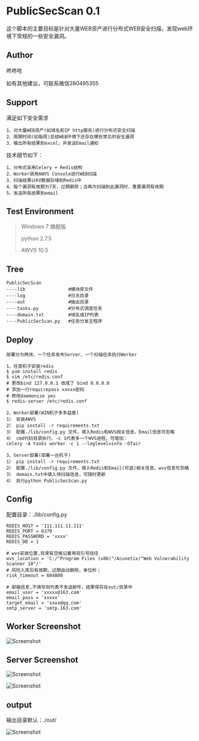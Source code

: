 # PublicSecScan 0.1

这个脚本的主要目标是针对大量WEB资产进行分布式WEB安全扫描，发现web环境下常规的一些安全漏洞。

## Author ##

咚咚呛 

如有其他建议，可联系微信280495355

## Support ##

满足如下安全需求

	1、对大量WEB资产(如域名和IP http服务)进行分布式安全扫描
	2、周期时间(如每周)总结WEB环境下还存在哪些常见的安全漏洞
	3、输出所有结果到excel，并发送Email通知

技术细节如下：

	1、分布式采用Celery + Redis结构
	2、Worker调用AWVS Console进行WEB扫描
	3、扫描结果以KV数据存储到Redis中
	4、每个漏洞有效期为7天，过期删除；当再次扫描到此漏洞时，重置漏洞有效期
	5、发送所有结果到email

## Test Environment ##

>Windows 7 旗舰版
>
>python 2.7.5
>
>AWVS 10.5

## Tree ##

	PublicSecScan
	----lib                #模块库文件
	----log                #日志目录
	----out    	           #输出目录
	----tasks.py   		   #分布式调度任务
	----domain.txt		   #域名或IP列表
	----PublicSecScan.py   #任务分发主程序

## Deploy ##
	
	部署分为两块，一个任务发布Server、一个扫描任务执行Worker

	1、任意机子安装redis
	$ yum install redis
	$ vim /etc/redis.conf
	# 更改bind 127.0.0.1 改成了 bind 0.0.0.0
	# 添加一行requirepass xxxxx密码
	# 修改daemonize yes
	$ redis-server /etc/redis.conf
	
	2、Worker部署(WIN机子多多益善)
	1） 安装AWVS
	2） pip install -r requirements.txt
	3） 配置./lib/config.py 文件，填入Redis和WVS相关信息，Email信息可忽略
	4） cmd代码目录执行，-c 1代表多一个WVS进程，可增加：
	celery -A tasks worker -c 1 --loglevel=info -Ofair
	
	3、Server部署(部署一台机子)
	1） pip install -r requirements.txt
	2） 配置./lib/config.py 文件，填入Redis和Email(可选)相关信息，wvs信息可忽略
	3） domain.txt中填入待扫描信息，可随时更新
	4） 执行python PublicSecScan.py



## Config ##

配置目录：./lib/config.py

	REDIS_HOST = '111.111.11.111'
	REDIS_PORT = 6379
	REDIS_PASSWORD = 'xxxx'
	REDIS_DB = 1
	
	# wvs安装位置,目录有空格记着用双引号括住
	wvs_location = 'C:/"Program Files (x86)"/Acunetix/"Web Vulnerability Scanner 10"/'
	# 风险入库后有效期，过期自动删除，单位秒；
	risk_timeout = 604800
	
	# 邮箱信息,不填写则代表不发送邮件，结果保存在out/目录中
	email_user = 'xxxxx@163.com'
	email_pass = 'xxxxx'
	target_email = 'xxxx@qq.com'
	smtp_server = 'smtp.163.com'


## Worker Screenshot ##

![Screenshot](pic/111.png)

## Server Screenshot ##

![Screenshot](pic/222.png)

![Screenshot](pic/333.png)

## output ##

输出目录默认：./out/

![Screenshot](pic/444.png)
